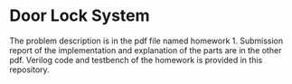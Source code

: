 # Door Lock System

The problem description is in the pdf file named homework 1.
Submission report of the implementation and explanation of the parts are in the other pdf.
Verilog code and testbench of the homework is provided in this repository.
